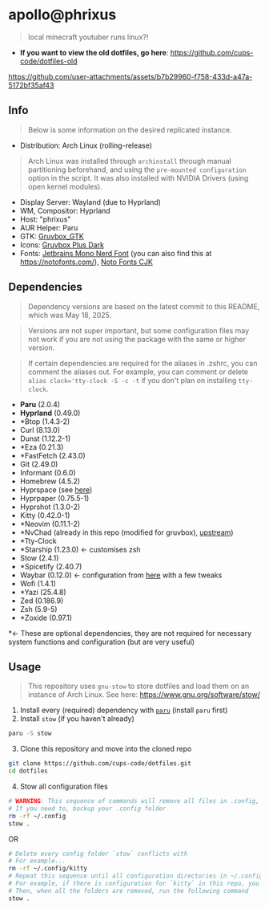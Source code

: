# apollo@phrixus
> local minecraft youtuber runs linux?!
- **If you want to view the old dotfiles, go here**: https://github.com/cups-code/dotfiles-old

https://github.com/user-attachments/assets/b7b29960-f758-433d-a47a-5172bf35af43

## Info
> Below is some information on the desired replicated instance.
- Distribution: Arch Linux (rolling-release)
> Arch Linux was installed through `archinstall` through manual partitioning beforehand, and using the `pre-mounted configuration` option in the script. It was also installed with NVIDIA Drivers (using open kernel modules).
- Display Server: Wayland (due to Hyprland)
- WM, Compositor: Hyprland
- Host: "phrixus"
- AUR Helper: Paru
- GTK: [Gruvbox_GTK](https://github.com/Fausto-Korpsvart/Gruvbox-GTK-Theme)
- Icons: [Gruvbox Plus Dark](https://github.com/SylEleuth/gruvbox-plus-icon-pack)
- Fonts: [Jetbrains Mono Nerd Font](https://archlinux.org/packages/extra/any/ttf-jetbrains-mono-nerd/) (you can also find this at https://notofonts.com/), [Noto Fonts CJK](https://archlinux.org/packages/?name=noto-fonts-cjk)

## Dependencies
> Dependency versions are based on the latest commit to this README, which was May 18, 2025.

> Versions are not super important, but some configuration files may not work if you are not using the package with the same or higher version.

> If certain dependencies are required for the aliases in .zshrc, you can comment the aliases out. For example, you can comment or delete `alias clock='tty-clock -S -c -t` if you don't plan on installing `tty-clock`.

- **Paru** (2.0.4)
- **Hyprland** (0.49.0)
- *Btop (1.4.3-2)
- Curl (8.13.0)
- Dunst (1.12.2-1)
- *Eza (0.21.3)
- *FastFetch (2.43.0)
- Git (2.49.0)
- Informant (0.6.0)
- Homebrew (4.5.2)
- Hyprspace (see [here](https://github.com/KZDKM/Hyprspace))
- Hyprpaper (0.75.5-1)
- Hyprshot (1.3.0-2)
- Kitty (0.42.0-1)
- *Neovim (0.11.1-2)
- *NvChad (already in this repo (modified for gruvbox), [upstream](https://github.com/NvChad/NvChad))
- *Tty-Clock
- *Starship (1.23.0) <- customises zsh
- Stow (2.4.1)
- *Spicetify (2.40.7)
- Waybar (0.12.0) <- configuration from [here](https://github.com/sane1090x/dotfiles/tree/gruvbox) with a few tweaks
- Wofi (1.4.1)
- *Yazi (25.4.8)
- Zed (0.186.9)
- Zsh (5.9-5)
- *Zoxide (0.97.1)

*<- These are optional dependencies, they are not required for necessary system functions and configuration (but are very useful)

## Usage
> This repository uses `gnu-stow` to store dotfiles and load them on an instance of Arch Linux. See here: https://www.gnu.org/software/stow/

1. Install every (required) dependency with [`paru`](https://github.com/Morganamilo/paru) (install `paru` first)
2. Install `stow` (if you haven't already)
```sh
paru -S stow
```
3. Clone this repository and move into the cloned repo
```sh
git clone https://github.com/cups-code/dotfiles.git
cd dotfiles
```
4. Stow all configuration files
```sh
# WARNING: This sequence of commands will remove all files in .config, please proceed with caution
# If you need to, backup your .config folder
rm -rf ~/.config
stow .
```
OR
```sh
# Delete every config folder `stow` conflicts with
# For example...
rm -rf ~/.config/kitty
# Repeat this sequence until all configuration directories in ~/.config that can be overriden by this repo are removed
# For example, if there is configuration for `kitty` in this repo, you delete `~/.config/kitty`
# Then, when all the folders are removed, run the following command
stow .
```
